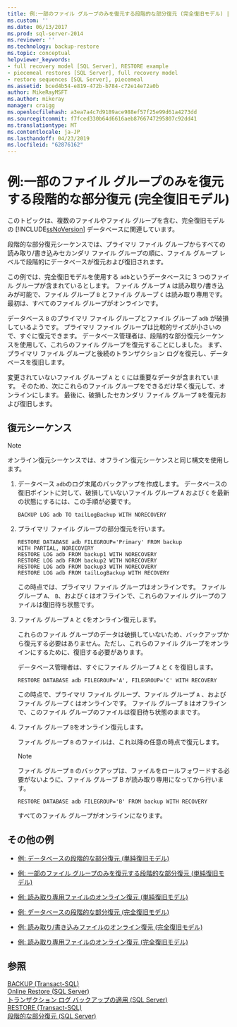 ```yaml
---
title: 例:一部のファイル グループのみを復元する段階的な部分復元 (完全復旧モデル) | Microsoft Docs
ms.custom: ''
ms.date: 06/13/2017
ms.prod: sql-server-2014
ms.reviewer: ''
ms.technology: backup-restore
ms.topic: conceptual
helpviewer_keywords:
- full recovery model [SQL Server], RESTORE example
- piecemeal restores [SQL Server], full recovery model
- restore sequences [SQL Server], piecemeal
ms.assetid: bced4b54-e819-472b-b784-c72e14e72a0b
author: MikeRayMSFT
ms.author: mikeray
manager: craigg
ms.openlocfilehash: a3ea7a4c7d9189ace988ef57f25e99d61a4273dd
ms.sourcegitcommit: f7fced330b64d6616aeb8766747295807c92dd41
ms.translationtype: MT
ms.contentlocale: ja-JP
ms.lasthandoff: 04/23/2019
ms.locfileid: "62876162"
---
```

# <a name="example-piecemeal-restore-of-only-some-filegroups-full-recovery-model"></a>例:一部のファイル グループのみを復元する段階的な部分復元 (完全復旧モデル)
  このトピックは、複数のファイルやファイル グループを含む、完全復旧モデルの [!INCLUDE[ssNoVersion](../../includes/ssnoversion-md.md)] データベースに関連しています。  
  
 段階的な部分復元シーケンスでは、プライマリ ファイル グループからすべての読み取り/書き込みセカンダリ ファイル グループの順に、ファイル グループ レベルで段階的にデータベースが復元および復旧されます。  
  
 この例では、完全復旧モデルを使用する `adb`というデータベースに 3 つのファイル グループが含まれているとします。 ファイル グループ `A` は読み取り/書き込みが可能で、ファイル グループ `B` とファイル グループ `C` は読み取り専用です。 最初は、すべてのファイル グループがオンラインです。  
  
 データベース `B` のプライマリ ファイル グループとファイル グループ `adb` が破損しているようです。 プライマリ ファイル グループは比較的サイズが小さいので、すぐに復元できます。 データベース管理者は、段階的な部分復元シーケンスを使用して、これらのファイル グループを復元することにしました。 まず、プライマリ ファイル グループと後続のトランザクション ログを復元し、データベースを復旧します。  
  
 変更されていないファイル グループ `A` と `C` には重要なデータが含まれています。 そのため、次にこれらのファイル グループをできるだけ早く復元して、オンラインにします。 最後に、破損したセカンダリ ファイル グループ `B`を復元および復旧します。  
  
## <a name="restore-sequences"></a>復元シーケンス  
  
> [!NOTE]  
>  オンライン復元シーケンスでは、オフライン復元シーケンスと同じ構文を使用します。  
  
1.  データベース `adb`のログ末尾のバックアップを作成します。 データベースの復旧ポイントに対して、破損していないファイル グループ `A` および `C` を最新の状態にするには、この手順が必要です。  
  
    ```  
    BACKUP LOG adb TO tailLogBackup WITH NORECOVERY  
    ```  
  
2.  プライマリ ファイル グループの部分復元を行います。  
  
    ```  
    RESTORE DATABASE adb FILEGROUP='Primary' FROM backup   
    WITH PARTIAL, NORECOVERY  
    RESTORE LOG adb FROM backup1 WITH NORECOVERY  
    RESTORE LOG adb FROM backup2 WITH NORECOVERY  
    RESTORE LOG adb FROM backup3 WITH NORECOVERY  
    RESTORE LOG adb FROM tailLogBackup WITH RECOVERY  
    ```  
  
     この時点では、プライマリ ファイル グループはオンラインです。 ファイル グループ `A`、 `B`、および `C` はオフラインで、これらのファイル グループのファイルは復旧待ち状態です。  
  
3.  ファイル グループ `A` と `C`をオンライン復元します。  
  
     これらのファイル グループのデータは破損していないため、バックアップから復元する必要はありません。ただし、これらのファイル グループをオンラインにするために、復旧する必要があります。  
  
     データベース管理者は、すぐにファイル グループ `A` と `C` を復旧します。  
  
    ```  
    RESTORE DATABASE adb FILEGROUP='A', FILEGROUP='C' WITH RECOVERY  
    ```  
  
     この時点で、プライマリ ファイル グループ、ファイル グループ `A` 、およびファイル グループ `C` はオンラインです。 ファイル グループ `B` はオフラインで、このファイル グループのファイルは復旧待ち状態のままです。  
  
4.  ファイル グループ `B`をオンライン復元します。  
  
     ファイル グループ `B` のファイルは、これ以降の任意の時点で復元します。  
  
    > [!NOTE]  
    >  ファイル グループ `B` のバックアップは、ファイルをロールフォワードする必要がないように、ファイル グループ B が読み取り専用になってから行います。  
  
    ```  
    RESTORE DATABASE adb FILEGROUP='B' FROM backup WITH RECOVERY  
    ```  
  
     すべてのファイル グループがオンラインになります。  
  
## <a name="additional-examples"></a>その他の例  
  
-   [例: データベースの段階的な部分復元 &#40;単純復旧モデル&#41;](example-piecemeal-restore-of-database-simple-recovery-model.md)  
  
-   [例: 一部のファイル グループのみを復元する段階的な部分復元 &#40;単純復旧モデル&#41;](example-piecemeal-restore-of-only-some-filegroups-simple-recovery-model.md)  
  
-   [例: 読み取り専用ファイルのオンライン復元 &#40;単純復旧モデル&#41;](example-online-restore-of-a-read-only-file-simple-recovery-model.md)  
  
-   [例: データベースの段階的な部分復元 &#40;完全復旧モデル&#41;](example-piecemeal-restore-of-database-full-recovery-model.md)  
  
-   [例: 読み取り/書き込みファイルのオンライン復元 &#40;完全復旧モデル&#41;](example-online-restore-of-a-read-write-file-full-recovery-model.md)  
  
-   [例: 読み取り専用ファイルのオンライン復元 &#40;完全復旧モデル&#41;](example-online-restore-of-a-read-only-file-full-recovery-model.md)  
  
## <a name="see-also"></a>参照  
 [BACKUP &#40;Transact-SQL&#41;](/sql/t-sql/statements/backup-transact-sql)   
 [Online Restore &#40;SQL Server&#41;](online-restore-sql-server.md)   
 [トランザクション ログ バックアップの適用 &#40;SQL Server&#41;](transaction-log-backups-sql-server.md)   
 [RESTORE &#40;Transact-SQL&#41;](/sql/t-sql/statements/restore-statements-transact-sql)   
 [段階的な部分復元 &#40;SQL Server&#41;](piecemeal-restores-sql-server.md)  
  
  
